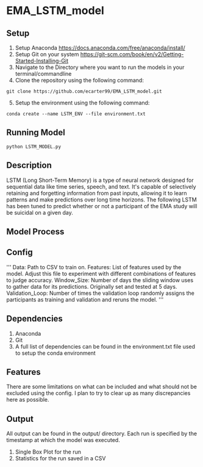 # EMA_LSTM_model

## Setup
1. Setup Anaconda https://docs.anaconda.com/free/anaconda/install/
2. Setup Git on your system https://git-scm.com/book/en/v2/Getting-Started-Installing-Git
3. Navigate to the Directory where you want to run the models in your terminal/commandline
4. Clone the repository using the following command:
```
git clone https://github.com/ecarter99/EMA_LSTM_model.git
```
5. Setup the environment using the following command:
```
conda create --name LSTM_ENV --file environment.txt
```

## Running Model
```
python LSTM_MODEL.py
```

## Description
LSTM (Long Short-Term Memory) is a type of neural network designed for sequential data like time series, speech, and text. It's capable of selectively retaining and forgetting information from past inputs, allowing it to learn patterns and make predictions over long time horizons. The following LSTM has been tuned to predict whether or not a participant of the EMA study will be suicidal on a given day. 

## Model Process

## Config
'''
Data: Path to CSV to train on.
Features: List of features used by the model. Adjust this file to experiment with different combinations of features to judge accuracy.
Window_Size: Number of days the sliding window uses to gather data for its predictions. Originally set and tested at 5 days.
Validation_Loop: Number of times the validation loop randomly assigns the participants as training and validation and reruns the model. 
'''
## Dependencies
1. Anaconda
2. Git
3. A full list of dependencies can be found in the environment.txt file used to setup the conda environment

## Features
There are some limitations on what can be included and what should not be excluded using the config. I plan to try to clear up as many discrepancies here as possible.

## Output
All output can be found in the output/ directory. Each run is specified by the timestamp at which the model was executed. 

1. Single Box Plot for the run
2. Statistics for the run saved in a CSV

